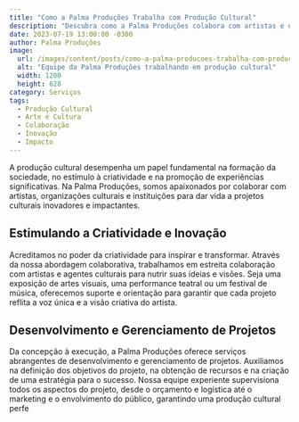 ```yaml
---
title: "Como a Palma Produções Trabalha com Produção Cultural"
description: "Descubra como a Palma Produções colabora com artistas e organizações culturais para dar vida a projetos culturais inovadores e impactantes."
date: 2023-07-19 13:00:00 -0300
author: Palma Produções
image:
  url: /images/content/posts/como-a-palma-producoes-trabalha-com-producao-cultural.jpg
  alt: "Equipe da Palma Produções trabalhando em produção cultural"
  width: 1200
  height: 628
category: Serviços
tags:
  - Produção Cultural
  - Arte e Cultura
  - Colaboração
  - Inovação
  - Impacto
---
```

<Titulo/>

<Tags />

<ImagemPrincipal />

A produção cultural desempenha um papel fundamental na formação da sociedade, no estímulo à criatividade e na promoção de experiências significativas. Na Palma Produções, somos apaixonados por colaborar com artistas, organizações culturais e instituições para dar vida a projetos culturais inovadores e impactantes.

## Estimulando a Criatividade e Inovação

Acreditamos no poder da criatividade para inspirar e transformar. Através da nossa abordagem colaborativa, trabalhamos em estreita colaboração com artistas e agentes culturais para nutrir suas ideias e visões. Seja uma exposição de artes visuais, uma performance teatral ou um festival de música, oferecemos suporte e orientação para garantir que cada projeto reflita a voz única e a visão criativa do artista.

## Desenvolvimento e Gerenciamento de Projetos

Da concepção à execução, a Palma Produções oferece serviços abrangentes de desenvolvimento e gerenciamento de projetos. Auxiliamos na definição dos objetivos do projeto, na obtenção de recursos e na criação de uma estratégia para o sucesso. Nossa equipe experiente supervisiona todos os aspectos do projeto, desde o orçamento e logística até o marketing e o envolvimento do público, garantindo uma produção cultural perfe
